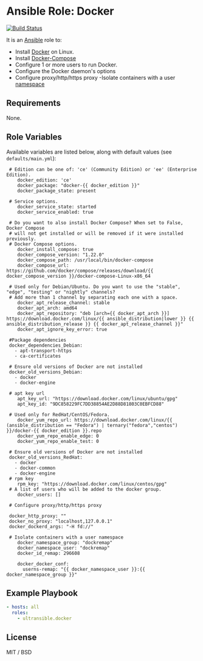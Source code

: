# Ansible Role: Docker

[![Build Status](https://travis-ci.org/ultransible/ansible-role-docker.svg?branch=master)](https://travis-ci.org/ultransible/ansible-role-docker)


It is an [Ansible](http://www.ansible.com/home) role to:

- Install [Docker](https://www.docker.com) on Linux.
- Install [Docker-Compose](https://docs.docker.com/compose/)
- Configure 1 or more users to run Docker.
- Configure the Docker daemon's options
- Configure proxy/http/https proxy
-Isolate containers with a user [namespace](https://docs.docker.com/engine/security/userns-remap/)



## Requirements

None.

## Role Variables


Available variables are listed below, along with default values (see `defaults/main.yml`):

```
 # Edition can be one of: 'ce' (Community Edition) or 'ee' (Enterprise Edition).
	docker_edition: 'ce'
	docker_package: "docker-{{ docker_edition }}"
	docker_package_state: present

 # Service options.
	docker_service_state: started
	docker_service_enabled: true

 # Do you want to also install Docker Compose? When set to False, Docker Compose
 # will not get installed or will be removed if it were installed previously.
 # Docker Compose options.
	docker_install_compose: true
	docker_compose_version: "1.22.0"
	docker_compose_path: /usr/local/bin/docker-compose
	docker_compose_url: https://github.com/docker/compose/releases/download/{{ docker_compose_version }}/docker-compose-Linux-x86_64

 # Used only for Debian/Ubuntu. Do you want to use the "stable", "edge", "testing" or "nightly" channels?
 # Add more than 1 channel by separating each one with a space.
	docker_apt_release_channel: stable
	docker_apt_arch: amd64
	docker_apt_repository: "deb [arch={{ docker_apt_arch }}] https://download.docker.com/linux/{{ ansible_distribution|lower }} {{ ansible_distribution_release }} {{ docker_apt_release_channel }}"
	docker_apt_ignore_key_error: true

 #Package dependencies
 docker_dependencies_Debian:
   - apt-transport-https
   - ca-certificates

 # Ensure old versions of Docker are not installed
 docker_old_versions_Debian:
   - docker
   - docker-engine

 # apt key url
	apt_key_url: "https://download.docker.com/linux/ubuntu/gpg"
	apt_key_id: "9DC858229FC7DD38854AE2D88D81803C0EBFCD88"
 
 # Used only for RedHat/CentOS/Fedora.
	docker_yum_repo_url: https://download.docker.com/linux/{{ (ansible_distribution == "Fedora") | ternary("fedora","centos") }}/docker-{{ docker_edition }}.repo
	docker_yum_repo_enable_edge: 0
	docker_yum_repo_enable_test: 0

 # Ensure old versions of Docker are not installed 
 docker_old_versions_RedHat:
   - docker
   - docker-common
   - docker-engine
 # rpm key
	rpm_key: "https://download.docker.com/linux/centos/gpg"
 # A list of users who will be added to the docker group.
 	docker_users: []

 # Configure proxy/http/https proxy

 docker_http_proxy: ""
 docker_no_proxy: "localhost,127.0.0.1"
 docker_dockerd_args: "-H fd://"

 # Isolate containers with a user namespace
	docker_namespace_group: "dockremap"
	docker_namespace_user: "dockremap"
	docker_id_remap: 296608

	docker_docker_conf:
	  userns-remap: "{{ docker_namespace_user }}:{{ docker_namespace_group }}"
```

## Example Playbook

```yaml
- hosts: all
  roles:
    - ultransible.docker
```

## License

MIT / BSD
